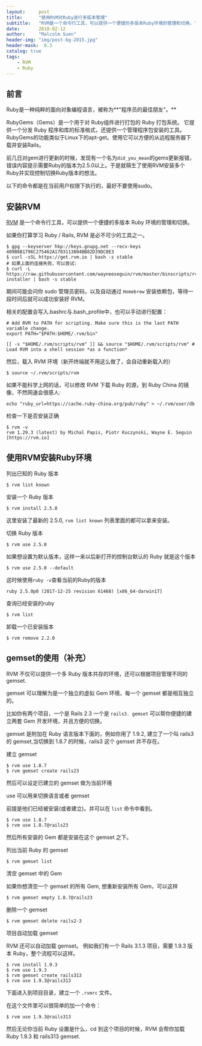 ```yaml
---
layout:     post
title:      "使用RVM对Ruby进行多版本管理"
subtitle:   "RVM是一个命令行工具，可以提供一个便捷的多版本Ruby环境的管理和切换。"
date:       2018-02-12
author:     "Malcolm Suen"
header-img: "img/post-bg-2015.jpg"
header-mask:  0.3
catalog: true
tags:
    - RVM
    - Ruby
---
```


## 前言

Ruby是一种纯粹的面向对象编程语言，被称为**"程序员的最佳朋友"。**

RubyGems（Gems）是一个用于对 Ruby组件进行打包的 Ruby 打包系统。 它提供一个分发 Ruby 程序和库的标准格式，还提供一个管理程序包安装的工具。RubyGems的功能类似于Linux下的apt-get。使用它可以方便的从远程服务器下载并安装Rails。

前几日对gem进行更新的时候，发现有一个名为`did_you_mean`的gems更新报错，错误内容提示需要Ruby的版本为2.5.0以上。于是就萌生了使用RVM安装多个Ruby并实现控制切换Ruby版本的想法。

以下的命令都是在当前用户权限下执行的，最好不要使用sudo。

## 安装RVM

[RVM](https://rvm.io/) 是一个命令行工具，可以提供一个便捷的多版本 Ruby 环境的管理和切换。

如果你打算学习 Ruby / Rails, RVM 是必不可少的工具之一。

```shell
$ gpg --keyserver hkp://keys.gnupg.net --recv-keys 409B6B1796C275462A1703113804BB82D39DC0E3
$ curl -sSL https://get.rvm.io | bash -s stable
# 如果上面的连接失败，可以尝试: 
$ curl -L https://raw.githubusercontent.com/wayneeseguin/rvm/master/binscripts/rvm-installer | bash -s stable
```

期间可能会问你 sudo 管理员密码，以及自动通过 `Homebrew` 安装依赖包，等待一段时间后就可以成功安装好 RVM。

相关的配置会写入.bashrc与.bash_profile中，也可以手动进行配置：

```shell
# Add RVM to PATH for scripting. Make sure this is the last PATH variable change.
export PATH="$PATH:$HOME/.rvm/bin"

[[ -s "$HOME/.rvm/scripts/rvm" ]] && source "$HOME/.rvm/scripts/rvm" # Load RVM into a shell session *as a function*
```

然后，载入 RVM 环境（新开终端就不用这么做了，会自动重新载入的）

```shell
$ source ~/.rvm/scripts/rvm
```

如果不能科学上网的话，可以修改 RVM 下载 Ruby 的源，到 Ruby China 的镜像，不然网速会很感人:

```shell
echo "ruby_url=https://cache.ruby-china.org/pub/ruby" > ~/.rvm/user/db
```

检查一下是否安装正确

```shell
$ rvm -v
rvm 1.29.3 (latest) by Michal Papis, Piotr Kuczynski, Wayne E. Seguin [https://rvm.io]
```

## 使用RVM安装Ruby环境

列出已知的 Ruby 版本

```shell
$ rvm list known
```

安装一个 Ruby 版本

```shell
$ rvm install 2.5.0
```

这里安装了最新的 2.5.0, `rvm list known` 列表里面的都可以拿来安装。

切换 Ruby 版本

```shell
$ rvm use 2.5.0
```

如果想设置为默认版本，这样一来以后新打开的控制台默认的 Ruby 就是这个版本

```shell
$ rvm use 2.5.0 --default 
```

这时候使用`ruby -v`查看当前的Ruby的版本

```shell
ruby 2.5.0p0 (2017-12-25 revision 61468) [x86_64-darwin17]
```

查询已经安装的ruby

```shell
$ rvm list
```

卸载一个已安装版本

```shell
$ rvm remove 2.2.0
```

## gemset的使用（补充）

RVM 不仅可以提供一个多 Ruby 版本共存的环境，还可以根据项目管理不同的 gemset.

gemset 可以理解为是一个独立的虚拟 Gem 环境，每一个 gemset 都是相互独立的。

比如你有两个项目，一个是 Rails 2.3 一个是 `rails3. gemset` 可以帮你便捷的建立两套 Gem 开发环境，并且方便的切换。

gemset 是附加在 Ruby 语言版本下面的，例如你用了 1.9.2, 建立了一个叫 rails3 的 gemset,当切换到 1.8.7 的时候，rails3 这个 gemset 并不存在。

建立 gemset

```shell
$ rvm use 1.8.7
$ rvm gemset create rails23
```

然后可以设定已建立的 gemset 做为当前环境

use 可以用来切换语言或者 gemset

前提是他们已经被安装(或者建立)。并可以在 `list` 命令中看到。

```shell
$ rvm use 1.8.7
$ rvm use 1.8.7@rails23
```

然后所有安装的 Gem 都是安装在这个 gemset 之下。

列出当前 Ruby 的 gemset

```shell
$ rvm gemset list
```

清空 gemset 中的 Gem

如果你想清空一个 gemset 的所有 Gem, 想重新安装所有 Gem，可以这样

```shell
$ rvm gemset empty 1.8.7@rails23
```

删除一个 gemset

```shell
$ rvm gemset delete rails2-3
```

项目自动加载 gemset

RVM 还可以自动加载 gemset。 例如我们有一个 Rails 3.1.3 项目，需要 1.9.3 版本 Ruby，整个流程可以这样。

```shell
$ rvm install 1.9.3
$ rvm use 1.9.3
$ rvm gemset create rails313
$ rvm use 1.9.3@rails313
```

下面进入到项目目录，建立一个 `.rvmrc` 文件。

在这个文件里可以很简单的加一个命令：

```shell
$ rvm use 1.9.3@rails313
```

然后无论你当前 Ruby 设置是什么，cd 到这个项目的时候，RVM 会帮你加载 Ruby 1.9.3 和 rails313 gemset.